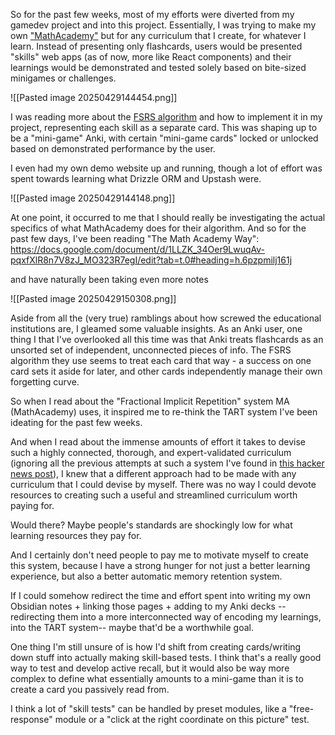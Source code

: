 So for the past few weeks, most of my efforts were diverted from my gamedev project and into this project. Essentially, I was trying to make my own ["MathAcademy"](https://mathacademy.com) but for any curriculum that I create, for whatever I learn. Instead of presenting only flashcards, users would be presented "skills" web apps (as of now, more like React components) and their learnings would be demonstrated and tested solely based on bite-sized minigames or challenges.

![[Pasted image 20250429144454.png]]

I was reading more about the [FSRS algorithm](https://github.com/open-spaced-repetition/ts-fsrs) and how to implement it in my project, representing each skill as a separate card. This was shaping up to be a "mini-game" Anki, with certain "mini-game cards" locked or unlocked based on demonstrated performance by the user.


I even had my own demo website up and running, though a lot of effort was spent towards learning what Drizzle ORM and Upstash were.

![[Pasted image 20250429144148.png]]


At one point, it occurred to me that I should really be investigating the actual specifics of what MathAcademy does for their algorithm. And so for the past few days, I've been reading "The Math Academy Way": https://docs.google.com/document/d/1LLZK_34Oer9LwuqAv-pqxfXlR8n7V8zJ_MO323R7egI/edit?tab=t.0#heading=h.6pzpmilj161j

and have naturally been taking even more notes

![[Pasted image 20250429150308.png]]

Aside from all the (very true) ramblings about how screwed the educational institutions are, I gleamed some valuable insights. As an Anki user, one thing I that I've overlooked all this time was that Anki treats flashcards as an unsorted set of independent, unconnected pieces of info. The FSRS algorithm they use seems to treat each card that way - a success on one card sets it aside for later, and other cards independently manage their own forgetting curve.

So when I read about the "Fractional Implicit Repetition" system MA (MathAcademy) uses, it inspired me to re-think the TART system I've been ideating for the past few weeks.

And when I read about the immense amounts of effort it takes to devise such a highly connected, thorough, and expert-validated curriculum (ignoring all the previous attempts at such a system I've found in [this hacker news post](https://news.ycombinator.com/item?id=40954571)), I knew that a different approach had to be made with any curriculum that I could devise by myself. There was no way I could devote resources to creating such a useful and streamlined curriculum worth paying for.

Would there? Maybe people's standards are shockingly low for what learning resources they pay for.

And I certainly don't need people to pay me to motivate myself to create this system, because I have a strong hunger for not just a better learning experience, but also a better automatic memory retention system.

If I could somehow redirect the time and effort spent into writing my own Obsidian notes + linking those pages + adding to my Anki decks --redirecting them into a more interconnected way of encoding my learnings, into the TART system-- maybe that'd be a worthwhile goal.

One thing I'm still unsure of is how I'd shift from creating cards/writing down stuff into actually making skill-based tests. I think that's a really good way to test and develop active recall, but it would also be way more complex to define what essentially amounts to a mini-game than it is to create a card you passively read from.

I think a lot of "skill tests" can be handled by preset modules, like a "free-response" module or a "click at the right coordinate on this picture" test.
